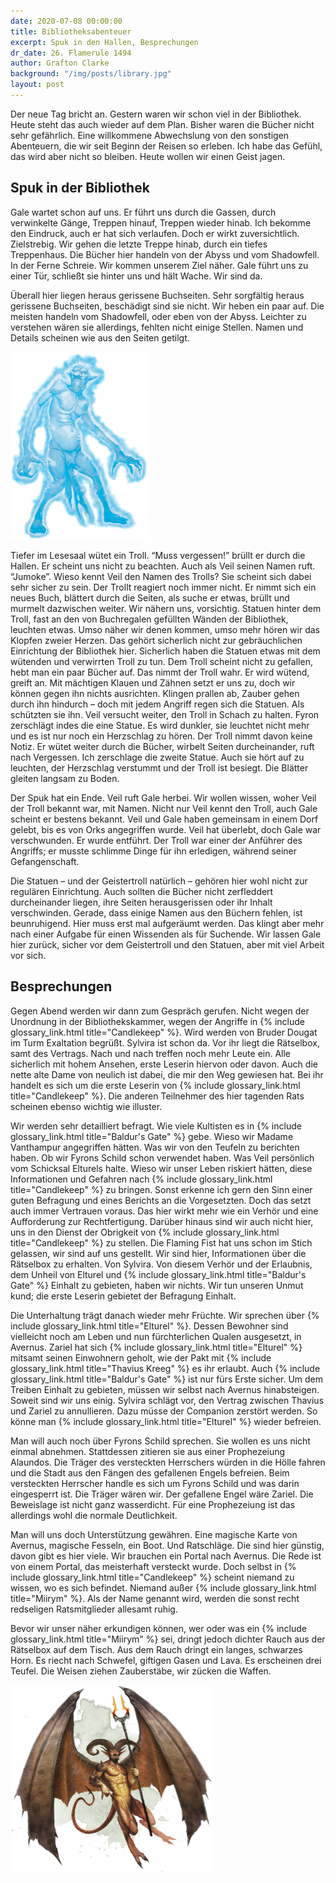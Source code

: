 ```yaml
---
date: 2020-07-08 00:00:00
title: Bibliotheksabenteuer
excerpt: Spuk in den Hallen, Besprechungen
dr_date: 26. Flamerule 1494
author: Grafton Clarke
background: "/img/posts/library.jpg"
layout: post
---
```


Der neue Tag bricht an. Gestern waren wir schon viel in der Bibliothek. Heute
steht das auch wieder auf dem Plan. Bisher waren die Bücher nicht sehr
gefährlich. Eine willkommene Abwechslung von den sonstigen Abenteuern, die wir
seit Beginn der Reisen so erleben. Ich habe das Gefühl, das wird aber nicht so
bleiben. Heute wollen wir einen Geist jagen.

## Spuk in der Bibliothek

Gale wartet schon auf uns. Er führt uns durch die Gassen, durch verwinkelte
Gänge, Treppen hinauf, Treppen wieder hinab. Ich bekomme den Eindruck, auch er
hat sich verlaufen. Doch er wirkt zuversichtlich. Zielstrebig. Wir gehen die
letzte Treppe hinab, durch ein tiefes Treppenhaus. Die Bücher hier handeln von
der Abyss und vom Shadowfell. In der Ferne Schreie. Wir kommen unserem Ziel
näher. Gale führt uns zu einer Tür, schließt sie hinter uns und hält Wache. Wir
sind da.

Überall hier liegen heraus gerissene Buchseiten. Sehr sorgfältig heraus
gerissene Buchseiten, beschädigt sind sie nicht. Wir heben ein paar auf. Die
meisten handeln vom Shadowfell, oder eben von der Abyss. Leichter zu verstehen
wären sie allerdings, fehlten nicht einige Stellen. Namen und Details scheinen
wie aus den Seiten getilgt.

![Spirit Troll](/img/posts/spirittroll.png)

Tiefer im Lesesaal wütet ein Troll. “Muss vergessen!” brüllt er durch die
Hallen. Er scheint uns nicht zu beachten. Auch als Veil seinen Namen ruft.
“Jumoke”. Wieso kennt Veil den Namen des Trolls? Sie scheint sich dabei sehr
sicher zu sein. Der Trollt reagiert noch immer nicht. Er nimmt sich ein neues
Buch, blättert durch die Seiten, als suche er etwas, brüllt und murmelt
dazwischen weiter. Wir nähern uns, vorsichtig. Statuen hinter dem Troll, fast an
den von Buchregalen gefüllten Wänden der Bibliothek, leuchten etwas. Umso näher
wir denen kommen, umso mehr hören wir das Klopfen zweier Herzen. Das gehört
sicherlich nicht zur gebräuchlichen Einrichtung der Bibliothek hier. Sicherlich
haben die Statuen etwas mit dem wütenden und verwirrten Troll zu tun. Dem Troll
scheint nicht zu gefallen, hebt man ein paar Bücher auf. Das nimmt der Troll
wahr. Er wird wütend, greift an. Mit mächtigen Klauen und Zähnen setzt er uns
zu, doch wir können gegen ihn nichts ausrichten. Klingen prallen ab, Zauber
gehen durch ihn hindurch – doch mit jedem Angriff regen sich die Statuen. Als
schützten sie ihn. Veil versucht weiter, den Troll in Schach zu halten. Fyron
zerschlägt indes die eine Statue. Es wird dunkler, sie leuchtet nicht mehr und
es ist nur noch ein Herzschlag zu hören. Der Troll nimmt davon keine Notiz. Er
wütet weiter durch die Bücher, wirbelt Seiten durcheinander, ruft nach
Vergessen. Ich zerschlage die zweite Statue. Auch sie hört auf zu leuchten, der
Herzschlag verstummt und der Troll ist besiegt. Die Blätter gleiten langsam zu
Boden.

Der Spuk hat ein Ende. Veil ruft Gale herbei. Wir wollen wissen, woher Veil der
Troll bekannt war, mit Namen. Nicht nur Veil kennt den Troll, auch Gale scheint
er bestens bekannt. Veil und Gale haben gemeinsam in einem Dorf gelebt, bis es
von Orks angegriffen wurde. Veil hat überlebt, doch Gale war verschwunden. Er
wurde entführt. Der Troll war einer der Anführer des Angriffs; er musste
schlimme Dinge für ihn erledigen, während seiner Gefangenschaft.

Die Statuen – und der Geistertroll natürlich – gehören hier wohl nicht zur
regulären Einrichtung. Auch sollten die Bücher nicht zerfleddert durcheinander
liegen, ihre Seiten herausgerissen oder ihr Inhalt verschwinden. Gerade, dass
einige Namen aus den Büchern fehlen, ist beunruhigend. Hier muss erst mal
aufgeräumt werden. Das klingt aber mehr nach einer Aufgabe für einen Wissenden
als für Suchende. Wir lassen Gale hier zurück, sicher vor dem Geistertroll und
den Statuen, aber mit viel Arbeit vor sich.

## Besprechungen

Gegen Abend werden wir dann zum Gespräch gerufen. Nicht wegen der Unordnung in
der Bibliothekskammer, wegen der Angriffe in {% include glossary_link.html title="Candlekeep" %}.
Wird werden von Bruder Dougat im Turm Exaltation begrüßt. Sylvira ist schon
da. Vor ihr liegt die Rätselbox, samt des Vertrags. Nach und nach treffen
noch mehr Leute ein. Alle sicherlich mit hohem Ansehen, erste Leserin hiervon
oder davon. Auch die nette alte Dame von neulich ist dabei, die mir den Weg
gewiesen hat. Bei ihr handelt es sich um die erste Leserin von {% include
glossary_link.html title="Candlekeep" %}. Die anderen Teilnehmer des hier
tagenden Rats scheinen ebenso wichtig wie illuster.

Wir werden sehr detailliert befragt. Wie viele Kultisten es in {% include glossary_link.html title="Baldur's Gate" %}
gebe. Wieso wir Madame Vanthampur angegriffen hätten. Was wir von den Teufeln zu
berichten haben. Ob wir Fyrons Schild schon verwendet haben. Was Veil persönlich
vom Schicksal Elturels halte. Wieso wir unser Leben riskiert hätten, diese
Informationen und Gefahren nach {% include glossary_link.html title="Candlekeep" %}
zu bringen. Sonst erkenne ich gern den Sinn einer guten Befragung und eines
Berichts an die Vorgesetzten. Doch das setzt auch immer Vertrauen voraus. Das
hier wirkt mehr wie ein Verhör und eine Aufforderung zur Rechtfertigung.
Darüber hinaus sind wir auch nicht hier, uns in den Dienst der Obrigkeit von
{% include glossary_link.html title="Candlekeep" %} zu stellen. Die Flaming Fist hat uns
schon im Stich gelassen, wir sind auf uns gestellt. Wir sind hier, Informationen
über die Rätselbox zu erhalten. Von Sylvira. Von diesem Verhör und der
Erlaubnis, dem Unheil von Elturel und {% include glossary_link.html title="Baldur's Gate" %} Einhalt zu gebieten, haben wir
nichts. Wir tun unseren Unmut kund; die erste Leserin gebietet der Befragung
Einhalt.

Die Unterhaltung trägt danach wieder mehr Früchte. Wir sprechen über {% include glossary_link.html title="Elturel" %}.
Dessen Bewohner sind vielleicht noch am Leben und nun fürchterlichen Qualen
ausgesetzt, in Avernus. Zariel hat sich {% include glossary_link.html title="Elturel" %} mitsamt seinen Einwohnern
geholt, wie der Pakt mit {% include glossary_link.html title="Thavius Kreeg" %}
es ihr erlaubt. Auch {% include glossary_link.html title="Baldur's Gate" %} ist nur fürs Erste sicher. Um dem Treiben
Einhalt zu gebieten, müssen wir selbst nach Avernus hinabsteigen. Soweit sind
wir uns einig. Sylvira schlägt vor, den Vertrag zwischen Thavius und Zariel
zu annullieren. Dazu müsse der Companion zerstört werden. So könne man
{% include glossary_link.html title="Elturel" %} wieder befreien.

Man will auch noch über Fyrons Schild sprechen. Sie wollen es uns nicht
einmal abnehmen. Stattdessen zitieren sie aus einer Prophezeiung Alaundos.
Die Träger des versteckten Herrschers würden in die Hölle fahren und die
Stadt aus den Fängen des gefallenen Engels befreien. Beim versteckten
Herrscher handle es sich um Fyrons Schild und was darin eingesperrt ist. Die
Träger wären wir. Der gefallene Engel wäre Zariel. Die Beweislage ist nicht
ganz wasserdicht. Für eine Prophezeiung ist das allerdings wohl die normale
Deutlichkeit.

Man will uns doch Unterstützung gewähren. Eine magische Karte von Avernus,
magische Fesseln, ein Boot. Und Ratschläge. Die sind hier günstig, davon gibt
es hier viele. Wir brauchen ein Portal nach Avernus. Die Rede ist von einem
Portal, das meisterhaft versteckt wurde. Doch selbst in {% include glossary_link.html title="Candlekeep" %}
scheint niemand zu wissen, wo es sich befindet. Niemand außer {% include glossary_link.html title="Miirym" %}. Als der
Name genannt wird, werden die sonst recht redseligen Ratsmitglieder allesamt
ruhig.

Bevor wir unser näher erkundigen können, wer oder was ein {% include glossary_link.html title="Miirym" %} sei, dringt
jedoch dichter Rauch aus der Rätselbox auf dem Tisch. Aus dem Rauch dringt ein
langes, schwarzes Horn. Es riecht nach Schwefel, giftigen Gasen und Lava. Es
erscheinen drei Teufel. Die Weisen ziehen Zauberstäbe, wir zücken die Waffen.

![Gehörnter Teufel](/img/posts/horned_devil.png)
